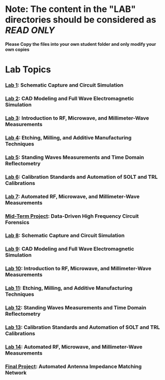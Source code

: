 # Note: The content in the "LAB" directories should be considered as *READ ONLY*
**Please Copy the files into your own student folder and only modify your own copies**

# Lab Topics
### [Lab 1](./Lab1): Schematic Capture and Circuit Simulation 
### [Lab 2](./Lab2): CAD Modeling and Full Wave Electromagnetic Simulation
### [Lab 3](./Lab3): Introduction to RF, Microwave, and Millimeter-Wave Measurements
### [Lab 4](./Lab4): Etching, Milling, and Additive Manufacturing Techniques
### [Lab 5](./Lab5): Standing Waves Measurements and Time Domain Reflectometry
### [Lab 6](./Lab6): Calibration Standards and Automation of SOLT and TRL Calibrations
### [Lab 7](./Lab7): Automated RF, Microwave, and Millimeter-Wave Measurements

### [Mid-Term Project](./MidtermProject): Data-Driven High Frequency Circuit Forensics

### [Lab 8](./Lab8): Schematic Capture and Circuit Simulation 
### [Lab 9](./Lab9): CAD Modeling and Full Wave Electromagnetic Simulation
### [Lab 10](./Lab10): Introduction to RF, Microwave, and Millimeter-Wave Measurements
### [Lab 11](./Lab11): Etching, Milling, and Additive Manufacturing Techniques
### [Lab 12](./Lab12): Standing Waves Measurements and Time Domain Reflectometry
### [Lab 13](./Lab13): Calibration Standards and Automation of SOLT and TRL Calibrations
### [Lab 14](./Lab14): Automated RF, Microwave, and Millimeter-Wave Measurements

### [Final Project](./FinalProject): Automated Antenna Impedance Matching Network
